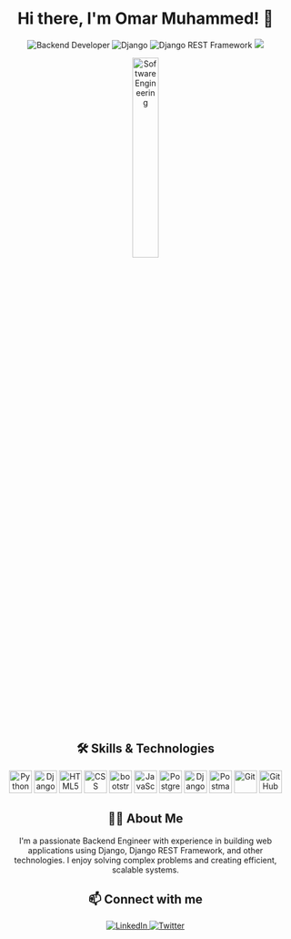 <h1 align="center">Hi there, I'm Omar Muhammed! 👋</h1>

<p align="center">
  <img src="https://img.shields.io/badge/Backend-Developer-blue" alt="Backend Developer">
  <img src="https://img.shields.io/badge/Django-092E20?logo=django&logoColor=white" alt="Django">
  <img src="https://img.shields.io/badge/DRF-ff1709?logo=django&logoColor=white" alt="Django REST Framework">
  <img src ="https://komarev.com/ghpvc/?username=OmarMuhammmed&color=blue">
</p>
<p align="center">
  <img src="https://media1.giphy.com/media/v1.Y2lkPTc5MGI3NjExemQ4bGFwYnRlNzdzbWF2a3J0MDJ4dmppNnRkYXc0Zjh3emhhcG5hbiZlcD12MV9pbnRlcm5hbF9naWZfYnlfaWQmY3Q9Zw/cFdHXXm5GhJsc/giphy.webp" width="30%" height="30%"  alt="Software Engineering" />
</p>

<h2 align="center">🛠️ Skills & Technologies</h2>
<p align="center">
  <img src="https://img.icons8.com/color/48/000000/python.png" alt="Python" width="40" height="40"/>
  <img src="https://cdn.iconscout.com/icon/free/png-512/free-django-1-282754.png?f=webp&w=256" alt="Django" width="40" height="40"/>
  <img src="https://img.icons8.com/color/48/000000/html-5.png" alt="HTML5" width="40" height="40"/>
  <img src="https://img.icons8.com/?size=100&id=21278&format=png&color=000000" alt="CSS" width="40" height="40"/>
  <img src="https://cdn.jsdelivr.net/gh/devicons/devicon/icons/bootstrap/bootstrap-original.svg" height="40" alt="bootstrap logo"  />
  <img src="https://img.icons8.com/color/48/000000/javascript.png" alt="JavaScript" width="40" height="40"/>
  <img src="https://img.icons8.com/color/48/000000/postgreesql.png" alt="PostgreSQL" width="40" height="40"/>
  <img src="https://img.icons8.com/color/48/000000/redis.png" alt="Django Redis" width="40" height="40"/>
  <img src="https://img.icons8.com/dusk/64/000000/postman-api.png" alt="Postman" width="40" height="40"/>
  <img src="https://img.icons8.com/color/48/000000/git.png" alt="Git" width="40" height="40"/>
  <img src="https://img.icons8.com/fluent/48/000000/github.png" alt="GitHub" width="40" height="40"/>
</p>

<h2 align="center">🧑‍💻 About Me</h2>
<p align="center">
  I'm a passionate Backend Engineer with experience in building web applications using Django, Django REST Framework, and other technologies. I enjoy solving complex problems and creating efficient, scalable systems.
</p>

<h2 align="center">📫 Connect with me</h2>
<p align="center">
  <a href="https://www.linkedin.com/in/omar-muhammed-9a7428285/" target="_blank">
    <img src="https://img.icons8.com/fluent/48/000000/linkedin.png" alt="LinkedIn"/>
  </a>
  <a href="https://x.com/OmarMuhammmed" target="_blank">
    <img src="https://img.icons8.com/fluent/48/000000/twitter.png" alt="Twitter"/>
  </a>
</p>
